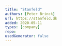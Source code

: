 ```yaml
---
title: "Stanfeld"
authors: [Peter Brinck]
url: https://stanfeld.dk
added: 2020-05-11
types: [company]
repo: 
usedGenerator: false
---
```

